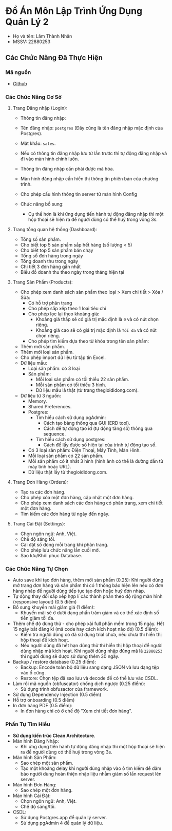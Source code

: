 # Đồ Án Môn Lập Trình Ứng Dụng Quản Lý 2

- Họ và tên: Lâm Thành Nhân
- MSSV: 22880253

## Các Chức Năng Đã Thực Hiện

### Mã nguồn

- [Github](https://github.com/lamnhan066/sales)

### Các Chức Năng Cơ Sở

1. Trang Đăng nhập (Login):

    - Thông tin đăng nhập:
    - Tên đăng nhập: `postgres` (Đây cũng là tên đăng nhập mặc định của Postgres).
    - Mật khẩu: `sales`.
    - Nếu có thông tin đăng nhập lưu từ lần trước thì tự động đăng nhập và đi vào màn hình chính luôn.
    - Thông tin đăng nhập cần phải được mã hóa.
    - Màn hình đăng nhập cần hiển thị thông tin phiên bản của chương trình.
    - Cho phép cấu hình thông tin server từ màn hình Config

    - Chức năng bổ sung:
        - Cụ thể hơn là khi ứng dụng tiến hành tự động đăng nhập thì một hộp thoại sẽ hiện ra để người dùng có thể huỷ trong vòng 3s.

2. Trang tổng quan hệ thống (Dashboard):

    - Tổng số sản phẩm.
    - Cho biết top 5 sản phẩm sắp hết hàng (số lượng < 5)
    - Cho biết top 5 sản phẩm bán chạy
    - Tổng số đơn hàng trong ngày
    - Tổng doanh thu trong ngày
    - Chi tiết 3 đơn hàng gần nhất
    - Biểu đồ doanh thu theo ngày trong tháng hiện tại

3. Trang Sản Phẩm (Products):

    - Cho phép xem danh sách sản phẩm theo loại > Xem chi tiết > Xóa / Sửa:
        - Có hỗ trợ phân trang
        - Cho phép sắp xếp theo 1 loại tiêu chí
        - Cho phép lọc lại theo khoảng giá:
            - Khoảng giá thấp sẽ có giá trị mặc định là `0` và có nút chọn riêng.
            - Khoảng giá cao sẽ có giá trị mặc định là `Tối đa` và có nút chọn riêng.
        - Cho phép tìm kiếm dựa theo từ khóa trong tên sản phẩm:
    - Thêm mới sản phẩm.
    - Thêm mới loại sản phẩm.
    - Cho phép import dữ liệu từ tập tin Excel.
    - Dữ liệu mẫu:
        - Loại sản phẩm: có 3 loại
        - Sản phẩm:
            - Mỗi loại sản phẩm có tối thiểu 22 sản phẩm.
            - Mỗi sản phẩm có tối thiểu 3 hình.
            - Dữ liệu mẫu là thật (từ trang thegioididong.com).
    - Dữ liệu từ 3 nguồn:
        - Memory.
        - Shared Preferences.
        - Postgres:
            - Tìm hiểu cách sử dụng pgAdmin:
                - Cách tạo bảng thông qua GUI (ERD tool).
                - Cách để tự động tạo id (tự động tăng số) thông qua sequence.
            - Tìm hiểu cách sử dụng postgres:
                - Cách để lấy được số hiện tại của trình tự động tạo số.
        - Có 3 loại sản phẩm: Điện Thoại, Máy Tính, Màn Hình.
        - Mỗi loại sản phẩm có 22 sản phẩm.
        - Mỗi sản phẩm có ít nhất 3 hình (hình ảnh có thể là đường dẫn từ máy tính hoặc URL).
        - Dữ liệu thật lấy từ thegioididong.com.

4. Trang Đơn Hàng (Orders):

    - Tạo ra các đơn hàng.
    - Cho phép xóa một đơn hàng, cập nhật một đơn hàng.
    - Cho phép xem danh sách các đơn hàng có phân trang, xem chi tiết một đơn hàng.
    - Tìm kiếm các đơn hàng từ ngày đến ngày.

5. Trang Cài Đặt (Settings):

    - Chọn ngôn ngữ: Anh, Việt.
    - Chế độ sáng tối.
    - Cài đặt số dòng mỗi trang khi phân trang.
    - Cho phép lưu chức năng lần cuối mở.
    - Sao lưu/Khôi phục Database.

### Các Chức Năng Tự Chọn

- Auto save khi tạo đơn hàng, thêm mới sản phẩm (0.25): Khi người dùng mở trang đơn hàng và sản phẩm thì có 1 thông báo hiện lên nếu có đơn hàng nháp để người dùng tiếp tục tạo đơn hoặc huỷ đơn nháp.
- Tự động thay đổi sắp xếp hợp lí các thành phần theo độ rộng màn hình (responsive layout) (0.5 điểm)
- Bổ sung khuyến mãi giảm giá (1 điểm):
  - Khuyến mãi sẽ ở dưới dạng phần trăm giảm và có thể xác định số tiền giảm tối đa.
- Thêm chế độ dùng thử - cho phép xài full phần mềm trong 15 ngày. Hết 15 ngày bắt đăng kí (mã code hay cách kích hoạt nào đó) (0.5 điểm):
  - Kiểm tra người dùng có đã sử dụng trial chưa, nếu chưa thì hiển thị hộp thoại để kích hoạt.
  - Nếu người dùng đã hết hạn dùng thử thì hiển thị hộp thoại để người dùng nhập mã kích hoạt. Khi người dùng nhập đúng mã là `22880253` thì người dùng sẽ được sử dụng thêm 30 ngày.
- Backup / restore database (0.25 điểm):
  - Backup: Encode toàn bộ dữ liệu sang dạng JSON và lưu dạng tệp vào ổ cứng.
  - Restore: Chọn tệp đã sao lưu và decode để có thể lưu vào CSDL.
- Làm rối mã nguồn (obfuscator) chống dịch ngược (0.25 điểm):
  - Sử dụng trình obfusactor của framework.
- Sử dụng Dependency Injection (0.5 điểm)
- Hỗ trợ onboarding (0.5 điểm)
- In đơn hàng PDF (0.5 điểm):
  - In đơn hàng chỉ có ở chế độ "Xem chi tiết đơn hàng".

### Phần Tự Tìm Hiểu

- **Sử dụng kiến trúc Clean Architecture**.
- Màn hình Đăng Nhập:
  - Khi ứng dụng tiến hành tự động đăng nhập thì một hộp thoại sẽ hiện ra để người dùng có thể huỷ trong vòng 3s.
- Màn hình Sản Phẩm:
  - Sao chép một sản phẩm.
  - Tạo một khoảng delay khi người dùng nhập vào ô tìm kiếm để đảm bảo người dùng hoàn thiện nhập liệu nhằm giảm số lần request lên server.
- Màn hình Đơn Hàng:
  - Sao chép một đơn hàng.
- Màn hình Cài Đặt:
  - Chọn ngôn ngữ: Anh, Việt.
  - Chế độ sáng/tối.
- CSDL:
  - Sử dụng Postgres.app để quản lý server.
  - Sử dụng pgAdmin 4 để quản lý dữ liệu.

